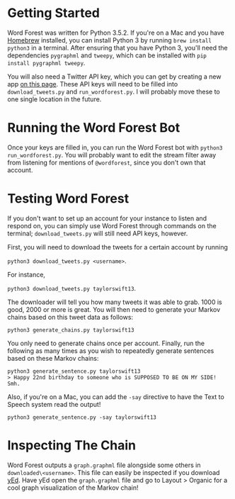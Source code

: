 # Getting Started 

Word Forest was written for Python 3.5.2. If you're on a Mac and you have [Homebrew](http://brew.sh/) installed, you can install Python 3 by running `brew install python3` in a terminal. After ensuring that you have Python 3, you'll need the dependencies `pygraphml` and `tweepy`, which can be installed with `pip install pygraphml tweepy`. 

You will also need a Twitter API key, which you can get by creating a new app [on this page](https://apps.twitter.com/). These API keys will need to be filled into `download_tweets.py` and `run_wordforest.py`. I will probably move these to one single location in the future.

# Running the Word Forest Bot

Once your keys are filled in, you can run the Word Forest bot with `python3 run_wordforest.py`. You will probably want to edit the stream filter away from listening for mentions of `@wordforest`, since you don't own that account.

# Testing Word Forest

If you don't want to set up an account for your instance to listen and respond on, you can simply use Word Forest through commands on the terminal; `download_tweets.py` will still need API keys, however.

First, you will need to download the tweets for a certain account by running 

`python3 download_tweets.py <username>`. 

For instance, 

`python3 download_tweets.py taylorswift13`.

The downloader will tell you how many tweets it was able to grab. 1000 is good, 2000 or more is great. You will then need to generate your Markov chains based on this tweet data as follows:

`python3 generate_chains.py taylorswift13`

You only need to generate chains once per account. Finally, run the following as many times as you wish to repeatedly generate sentences based on these Markov chains:

	python3 generate_sentence.py taylorswift13
	> Happy 22nd birthday to someone who is SUPPOSED TO BE ON MY SIDE! Smh.

Also, if you're on a Mac, you can add the `-say` directive to have the Text to Speech system read the output!

`python3 generate_sentence.py -say taylorswift13`

# Inspecting The Chain

Word Forest outputs a `graph.graphml` file alongside some others in `downloaded\<username>`. This file can easily be inspected if you download [yEd](https://www.yworks.com/products/yed). Have yEd open the `graph.graphml` file and go to Layout > Organic for a cool graph visualization of the Markov chain!